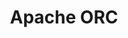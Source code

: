 ---
blog: https://orc.apache.org/news/
codehost: https://github.com/apache/orc
logohandle: apache_orc
sort: orc
tags:
- apache
- database
title: Apache ORC
website: https://orc.apache.org/
---